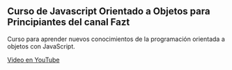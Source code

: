 ## Curso de Javascript Orientado a Objetos para Principiantes del canal Fazt

Curso para aprender nuevos conocimientos de la programación orientada a objetos con JavaScript.

[Video en YouTube](https://www.youtube.com/watch?v=N_t1A39IB_8)
